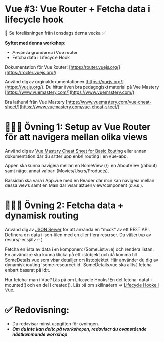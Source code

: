 
# Vue #3: Vue Router + Fetcha data i lifecycle hook

👋 Se föreläsningen från i onsdags denna vecka  ✅ 

**Syftet med denna workshop:** 

* Använda grunderna i Vue router 
* Fetcha data i Lifecycle Hook

Dokumentation för Vue Router: [https://router.vuejs.org/](https://router.vuejs.org/)

Använd dig av orginaldokumentationen [https://vuejs.org/](https://vuejs.org/). Du hittar även bra pedagogiskt material på Vue Mastery [https://www.vuemastery.com/](https://www.vuemastery.com/)

Bra lathund från Vue Mastery [https://www.vuemastery.com/vue-cheat-sheet/](https://www.vuemastery.com/vue-cheat-sheet/)


# 👩🏽‍💻 Övning 1: Setup av Vue Router för att navigera mellan olika views

Använd dig av [Vue Mastery Cheat Sheet for Basic Routing](https://storage.googleapis.com/vue-mastery.appspot.com/flamelink/media/Vue-Router-Cheat-Sheet.pdf?GoogleAccessId=firebase-adminsdk-jyioc%40vue-mastery.iam.gserviceaccount.com&Expires=16725225600&Signature=sQMP0BSwCpYgLovvlojzWUBxRG3QGnq6qwcFfAeT4h3mFKSh%2B38P5oSUnxDKdsCxsgGnsHaOUqapaEw%2FukuXSCf6H6jA4Pb14ajGWTISWxP2E6VaKfTQ9jz8B4AY0GiFJlIrEE1x3njfQgF7IoUMaeJdddFU3ZJ3CNiuvcvk5IM0DKDFU0exMK0xJZIqnUtb9iWbihcJrZaY5hb4JBiGzooDX%2BgXzaUZzIINNsHyrVRk%2FMKWCGlezR%2FIewZ1YXIiGT5RPau6kGK%2BxTs7K3Rgf2%2Bcm%2BYkyfz3Ai87gfM%2BoKY5m%2FDq8sn7%2BsdMoquHP2NWncox8sR1mogWAEM8uzJDbQ%3D%3D) eller annan dokumentation där du sätter upp enkel routing i en Vue-app. 

Appen ska kunna navigera mellan en HomeView (/), en AboutView (/about) samt något annat valbart (Movies/Users/Products). 

Bassidan ska vara i App.vue med en Header där man kan navigera mellan dessa views samt en Main där <router-view/> visar aktuell view/component (d.v.s <router-view/>).

# 👩🏽‍💻 Övning 2: Fetcha data + dynamisk routing

Använd dig av [JSON Server](https://github.com/typicode/json-server) för att använda en "mock" av ett REST API. Definera din data i json-filen med en eller flera resurser. Du väljer typ av resurs/-er själv :-(

Fetcha en lista av data i en komponent (SomeList.vue) och rendera listan. En användare ska kunna klicka på ett listobjekt och då komma till SomeDetails.vue som visar detailjer om listobjektet. Här använder du dig av dynamisk routing 'some-resource/:id'. SomeDetails.vue ska alltså fetcha enbart baserat på id:t.

Hur fetchar man i Vue? Läs på om Lifecycle Hooks! En del fetchar datat i mounted() och en del i created(). Läs på om skillnadern => [Lifecycle Hooke i Vue.](https://vuejs.org/guide/essentials/lifecycle.html)



# ✅ Redovisning:
* Du redovisar minst uppgiften för övningen. 
* ***Om du inte kan delta på workshopen, redovisar du ovanstående nästkommande workshop***







